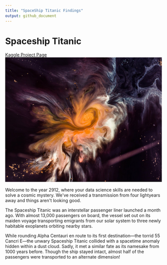 ```yaml
---
title: "SpaceShip Titanic Findings"
output: github_document
---
```


# Spaceship Titanic
[Kaggle Project Page](https://www.kaggle.com/competitions/spaceship-titanic)
![Spaceship Titanic Hero Image](https://github.com/somas1/CT/blob/main/Spaceship%20Titanic/joel-filipe-QwoNAhbmLLo-unsplash.jpg)

Welcome to the year 2912, where your data science skills are needed to solve a cosmic mystery. We've received a transmission from four lightyears away and things aren't looking good.

The Spaceship Titanic was an interstellar passenger liner launched a month ago. With almost 13,000 passengers on board, the vessel set out on its maiden voyage transporting emigrants from our solar system to three newly habitable exoplanets orbiting nearby stars.

While rounding Alpha Centauri en route to its first destination—the torrid 55 Cancri E—the unwary Spaceship Titanic collided with a spacetime anomaly hidden within a dust cloud. Sadly, it met a similar fate as its namesake from 1000 years before. Though the ship stayed intact, almost half of the passengers were transported to an alternate dimension!

